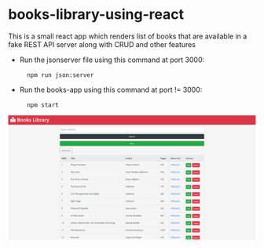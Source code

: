 # books-library-using-react
This is a small react app which renders list of books that are available in a fake REST API server along with CRUD and other features

- Run the jsonserver file using this command at port 3000:

		npm run json:server
    
    
- Run the books-app using this command at port != 3000:

		npm start
		
<img src="screenshot.png">

